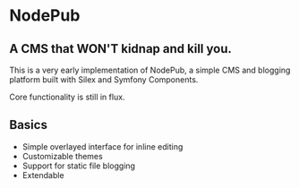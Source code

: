 NodePub
=======

## A CMS that WON'T kidnap and kill you.

This is a very early implementation of NodePub, a simple CMS and blogging platform built with Silex and Symfony Components.

Core functionality is still in flux.

## Basics

* Simple overlayed interface for inline editing
* Customizable themes
* Support for static file blogging
* Extendable
